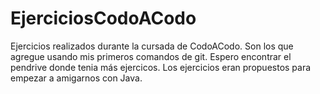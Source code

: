 # EjerciciosCodoACodo
Ejercicios realizados durante la cursada de CodoACodo. Son los que agregue usando mis primeros comandos de git. Espero encontrar el pendrive donde tenia más ejercicos.
Los ejercicios eran propuestos para empezar a amigarnos con Java.

